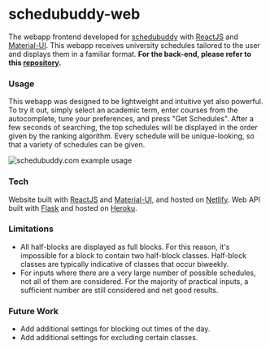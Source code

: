 # schedubuddy-web

The webapp frontend developed for
[schedubuddy](https://schedubuddy.com/)
with
[ReactJS](https://reactjs.org/)
and
[Material-UI](https://next.material-ui.com/).
This webapp receives university schedules tailored to the user and displays them in a familiar format.
**For the back-end, please refer to this [repository](https://github.com/Exanut/schedubuddy-server).**

### Usage
This webapp was designed to be lightweight and intuitive yet also powerful.
To try it out, simply select an academic term, enter courses from the autocomplete, tune your preferences, and press "Get Schedules".
After a few seconds of searching, the top schedules will be displayed in the order given by the ranking algorithm.
Every schedule will be unique-looking, so that a variety of schedules can be given.

![schedubuddy.com example usage](https://imgur.com/f6uLePd.png)

### Tech
Website built with [ReactJS](https://reactjs.org/) and [Material-UI](https://next.material-ui.com/), and hosted on [Netlify](https://www.netlify.com/).
Web API built with [Flask](https://flask.palletsprojects.com/) and hosted on [Heroku](https://www.heroku.com/).

### Limitations

- All half-blocks are displayed as full blocks.
For this reason, it's impossible for a block to contain two half-block classes.
Half-block classes are typically indicative of classes that occur biweekly.
- For inputs where there are a very large number of possible schedules, not all of them are considered.
For the majority of practical inputs, a sufficient number are still considered and net good results.

### Future Work
- Add additional settings for blocking out times of the day.
- Add additional settings for excluding certain classes.
